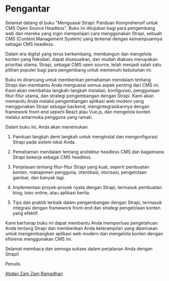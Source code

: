 # Pengantar

Selamat datang di buku "Menguasai Strapi: Panduan Komprehensif untuk CMS Open Source Headless". Buku ini ditujukan bagi para pengembang web dan mereka yang ingin mempelajari cara menggunakan Strapi, sebuah CMS (Content Management System) yang terkenal dengan kemampuannya sebagai CMS headless.

Dalam era digital yang terus berkembang, membangun dan mengelola konten yang fleksibel, dapat disesuaikan, dan mudah diakses merupakan prioritas utama. Strapi, sebagai CMS open source, telah menjadi salah satu pilihan populer bagi para pengembang untuk memenuhi kebutuhan ini.

Buku ini dirancang untuk memberikan pemahaman mendalam tentang Strapi dan membantu Anda menguasai semua aspek penting dari CMS ini. Kami akan membahas langkah-langkah instalasi, konfigurasi, penggunaan fitur-fitur utama, dan strategi pengembangan dengan Strapi. Kami akan memandu Anda melalui pengembangan aplikasi web modern yang menggunakan Strapi sebagai backend, mengintegrasikannya dengan framework front-end seperti React atau Vue.js, dan mengelola konten melalui antarmuka pengguna yang ramah.

Dalam buku ini, Anda akan menemukan:

1. Panduan langkah demi langkah untuk menginstal dan mengonfigurasi Strapi pada sistem lokal Anda.

2. Pemahaman mendalam tentang arsitektur headless CMS dan bagaimana Strapi bekerja sebagai CMS headless.

3. Penjelasan tentang fitur-fitur Strapi yang kuat, seperti pembuatan konten, manajemen pengguna, otentikasi, otorisasi, pengelolaan gambar, dan banyak lagi.

4. Implementasi proyek-proyek nyata dengan Strapi, termasuk pembuatan blog, toko online, atau aplikasi berita.

5. Tips dan praktik terbaik dalam pengembangan dengan Strapi, termasuk integrasi dengan framework front-end dan strategi pengelolaan konten yang efektif.

Kami berharap buku ini dapat membantu Anda memperluas pengetahuan Anda tentang Strapi dan memberikan Anda keterampilan yang diperlukan untuk mengembangkan aplikasi web modern dan mengelola konten dengan efisiensi menggunakan CMS ini.

Selamat membaca dan semoga sukses dalam perjalanan Anda dengan Strapi!

Penulis

[Abdan Zam Zam Ramadhan](https://www.linkedin.com/in/abdanzamzam/)
